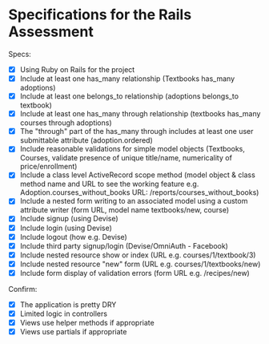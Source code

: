 # Specifications for the Rails Assessment

Specs:
- [x] Using Ruby on Rails for the project
- [x] Include at least one has_many relationship (Textbooks has_many adoptions) 
- [x] Include at least one belongs_to relationship (adoptions belongs_to textbook)
- [x] Include at least one has_many through relationship (textbooks has_many courses through adoptions)
- [x] The "through" part of the has_many through includes at least one user submittable attribute (adoption.ordered)
- [x] Include reasonable validations for simple model objects (Textbooks, Courses, validate presence of unique title/name, numericality of price/enrollment)
- [x] Include a class level ActiveRecord scope method (model object & class method name and URL to see the working feature e.g. Adoption.courses_without_books URL: /reports/courses_without_books)
- [x] Include a nested form writing to an associated model using a custom attribute writer (form URL, model name textbooks/new, course)
- [x] Include signup (using Devise)
- [x] Include login (using Devise)
- [x] Include logout (how e.g. Devise)
- [x] Include third party signup/login (Devise/OmniAuth - Facebook)
- [x] Include nested resource show or index (URL e.g. courses/1/textbook/3)
- [x] Include nested resource "new" form (URL e.g. courses/1/textbooks/new)
- [x] Include form display of validation errors (form URL e.g. /recipes/new)

Confirm:
- [x] The application is pretty DRY
- [x] Limited logic in controllers
- [x] Views use helper methods if appropriate
- [x] Views use partials if appropriate